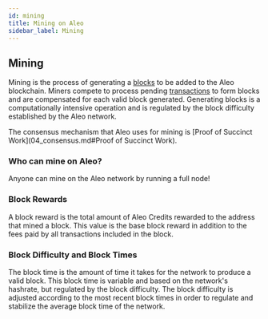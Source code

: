 ```yaml
---
id: mining
title: Mining on Aleo
sidebar_label: Mining
---
```


## Mining

Mining is the process of generating a [blocks](03_blocks.md) to be added to the Aleo blockchain. Miners compete to process pending [transactions](02_transactions.md) to form blocks and are compensated for each valid block generated. 
Generating blocks is a computationally intensive operation and is regulated by the block difficulty established by the Aleo network. 

The consensus mechanism that Aleo uses for mining is [Proof of Succinct Work](04_consensus.md#Proof of Succinct Work). 

### Who can mine on Aleo?

Anyone can mine on the Aleo network by running a full node! 

### Block Rewards

A block reward is the total amount of Aleo Credits rewarded to the address that mined a block. This value is the base block reward in addition to the fees paid by all transactions included in the block.

### Block Difficulty and Block Times

The block time is the amount of time it takes for the network to produce a valid block. This block time is variable and based on the network's hashrate, but regulated by the block difficulty. 
The block difficulty is adjusted according to the most recent block times in order to regulate and stabilize the average block time of the network.
